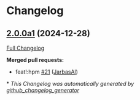# Changelog

## [2.0.0a1](https://github.com/JarbasHiveMind/hivemind-listener/tree/2.0.0a1) (2024-12-28)

[Full Changelog](https://github.com/JarbasHiveMind/hivemind-listener/compare/1.0.0...2.0.0a1)

**Merged pull requests:**

- feat!:hpm [\#21](https://github.com/JarbasHiveMind/hivemind-listener/pull/21) ([JarbasAl](https://github.com/JarbasAl))



\* *This Changelog was automatically generated by [github_changelog_generator](https://github.com/github-changelog-generator/github-changelog-generator)*
